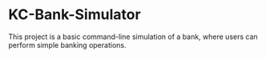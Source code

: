 # KC-Bank-Simulator
This project is a basic command-line simulation of a bank, where users can perform simple banking operations.
